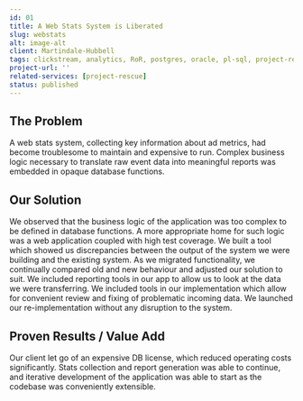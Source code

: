 ```yaml
---
id: 01
title: A Web Stats System is Liberated
slug: webstats
alt: image-alt
client: Martindale-Hubbell
tags: clickstream, analytics, RoR, postgres, oracle, pl-sql, project-rescue
project-url: ''
related-services: [project-rescue]
status: published
---
```


<div class="problem">
<h2 class="subheading">The Problem</h2>
<p>
A web stats system, collecting key information about ad metrics, had become troublesome to maintain and expensive to run. Complex business logic necessary to translate raw event data into meaningful reports was embedded in opaque database functions.
</p>
</div>

<div class="solution">
<h2 class="subheading">Our Solution</h2>
<p>
We observed that the business logic of the application was too complex to be defined in database functions. A more appropriate home for such logic was a web application coupled with high test coverage. We built a tool which showed us discrepancies between the output of the system we were building and the existing system. As we migrated functionality, we continually compared old and new behaviour and adjusted our solution to suit. We included reporting tools in our app to allow us to look at the data we were transferring. We included tools in our implementation which allow for convenient review and fixing of problematic incoming data. We launched our re-implementation without any disruption to the system.
</p>
</div>

<div class="value">
<h2 class="subheading">Proven Results / Value Add</h2>
<p>
Our client let go of an expensive DB license, which reduced operating costs significantly. Stats collection and report generation was able to continue, and iterative development of the application was able to start as the codebase was conveniently extensible.
</p>
</div>
